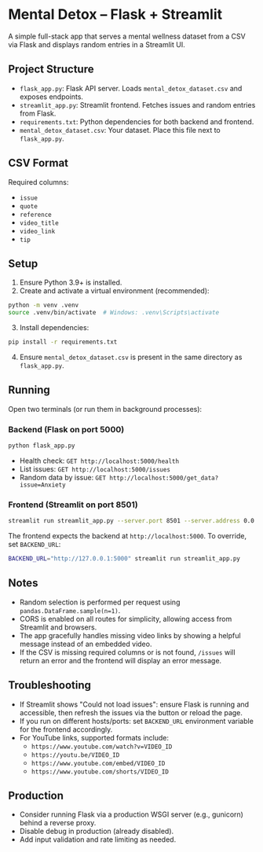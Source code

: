 # Mental Detox – Flask + Streamlit

A simple full-stack app that serves a mental wellness dataset from a CSV via Flask and displays random entries in a Streamlit UI.

## Project Structure

- `flask_app.py`: Flask API server. Loads `mental_detox_dataset.csv` and exposes endpoints.
- `streamlit_app.py`: Streamlit frontend. Fetches issues and random entries from Flask.
- `requirements.txt`: Python dependencies for both backend and frontend.
- `mental_detox_dataset.csv`: Your dataset. Place this file next to `flask_app.py`.

## CSV Format

Required columns:
- `issue`
- `quote`
- `reference`
- `video_title`
- `video_link`
- `tip`

## Setup

1. Ensure Python 3.9+ is installed.
2. Create and activate a virtual environment (recommended):

```bash
python -m venv .venv
source .venv/bin/activate  # Windows: .venv\Scripts\activate
```

3. Install dependencies:

```bash
pip install -r requirements.txt
```

4. Ensure `mental_detox_dataset.csv` is present in the same directory as `flask_app.py`.

## Running

Open two terminals (or run them in background processes):

### Backend (Flask on port 5000)
```bash
python flask_app.py
```

- Health check: `GET http://localhost:5000/health`
- List issues: `GET http://localhost:5000/issues`
- Random data by issue: `GET http://localhost:5000/get_data?issue=Anxiety`

### Frontend (Streamlit on port 8501)
```bash
streamlit run streamlit_app.py --server.port 8501 --server.address 0.0.0.0
```

The frontend expects the backend at `http://localhost:5000`. To override, set `BACKEND_URL`:
```bash
BACKEND_URL="http://127.0.0.1:5000" streamlit run streamlit_app.py
```

## Notes

- Random selection is performed per request using `pandas.DataFrame.sample(n=1)`.
- CORS is enabled on all routes for simplicity, allowing access from Streamlit and browsers.
- The app gracefully handles missing video links by showing a helpful message instead of an embedded video.
- If the CSV is missing required columns or is not found, `/issues` will return an error and the frontend will display an error message.

## Troubleshooting

- If Streamlit shows "Could not load issues": ensure Flask is running and accessible, then refresh the issues via the button or reload the page.
- If you run on different hosts/ports: set `BACKEND_URL` environment variable for the frontend accordingly.
- For YouTube links, supported formats include:
  - `https://www.youtube.com/watch?v=VIDEO_ID`
  - `https://youtu.be/VIDEO_ID`
  - `https://www.youtube.com/embed/VIDEO_ID`
  - `https://www.youtube.com/shorts/VIDEO_ID`

## Production

- Consider running Flask via a production WSGI server (e.g., gunicorn) behind a reverse proxy.
- Disable debug in production (already disabled).
- Add input validation and rate limiting as needed.